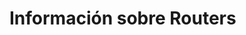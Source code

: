 <!-- TITLE: Routers -->
<!-- SUBTITLE: A quick summary of Routers -->

# Información sobre Routers

